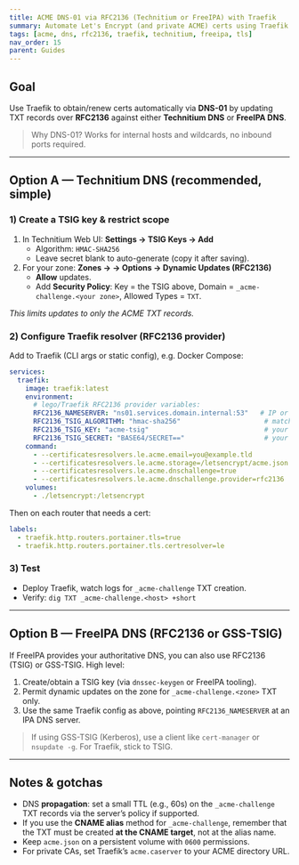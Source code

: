 ```yaml
---
title: ACME DNS-01 via RFC2136 (Technitium or FreeIPA) with Traefik
summary: Automate Let's Encrypt (and private ACME) certs using Traefik + DNS-01; updates DNS with RFC2136 to Technitium or FreeIPA.
tags: [acme, dns, rfc2136, traefik, technitium, freeipa, tls]
nav_order: 15
parent: Guides
---
```


## Goal
Use Traefik to obtain/renew certs automatically via **DNS-01** by updating TXT records over **RFC2136** against either **Technitium DNS** or **FreeIPA DNS**.

> Why DNS-01? Works for internal hosts and wildcards, no inbound ports required.

---

## Option A — Technitium DNS (recommended, simple)

### 1) Create a TSIG key & restrict scope
1. In Technitium Web UI: **Settings → TSIG Keys → Add**  
   - Algorithm: `HMAC-SHA256`  
   - Leave secret blank to auto-generate (copy it after saving).
2. For your zone: **Zones → <zone> → Options → Dynamic Updates (RFC2136)**  
   - **Allow** updates.  
   - Add **Security Policy**: Key = the TSIG above, Domain = `_acme-challenge.<your zone>`, Allowed Types = `TXT`.

_This limits updates to only the ACME TXT records._

### 2) Configure Traefik resolver (RFC2136 provider)
Add to Traefik (CLI args or static config), e.g. Docker Compose:

```yaml
services:
  traefik:
    image: traefik:latest
    environment:
      # lego/Traefik RFC2136 provider variables:
      RFC2136_NAMESERVER: "ns01.services.domain.internal:53"   # IP or host:port of Technitium
      RFC2136_TSIG_ALGORITHM: "hmac-sha256"                     # match Technitium
      RFC2136_TSIG_KEY: "acme-tsig"                             # your TSIG key name
      RFC2136_TSIG_SECRET: "BASE64/SECRET=="                    # your TSIG secret
    command:
      - --certificatesresolvers.le.acme.email=you@example.tld
      - --certificatesresolvers.le.acme.storage=/letsencrypt/acme.json
      - --certificatesresolvers.le.acme.dnschallenge=true
      - --certificatesresolvers.le.acme.dnschallenge.provider=rfc2136
    volumes:
      - ./letsencrypt:/letsencrypt
```

Then on each router that needs a cert:
```yaml
labels:
  - traefik.http.routers.portainer.tls=true
  - traefik.http.routers.portainer.tls.certresolver=le
```

### 3) Test
- Deploy Traefik, watch logs for `_acme-challenge` TXT creation.  
- Verify: `dig TXT _acme-challenge.<host> +short`

---

## Option B — FreeIPA DNS (RFC2136 or GSS-TSIG)

If FreeIPA provides your authoritative DNS, you can also use RFC2136 (TSIG) or GSS-TSIG. High level:
1. Create/obtain a TSIG key (via `dnssec-keygen` or FreeIPA tooling).  
2. Permit dynamic updates on the zone for `_acme-challenge.<zone>` TXT only.  
3. Use the same Traefik config as above, pointing `RFC2136_NAMESERVER` at an IPA DNS server.

> If using GSS-TSIG (Kerberos), use a client like `cert-manager` or `nsupdate -g`. For Traefik, stick to TSIG.

---

## Notes & gotchas
- DNS **propagation**: set a small TTL (e.g., 60s) on the `_acme-challenge` TXT records via the server’s policy if supported.
- If you use the **CNAME alias** method for `_acme-challenge`, remember that the TXT must be created **at the CNAME target**, not at the alias name.
- Keep `acme.json` on a persistent volume with `0600` permissions.
- For private CAs, set Traefik’s `acme.caserver` to your ACME directory URL.
